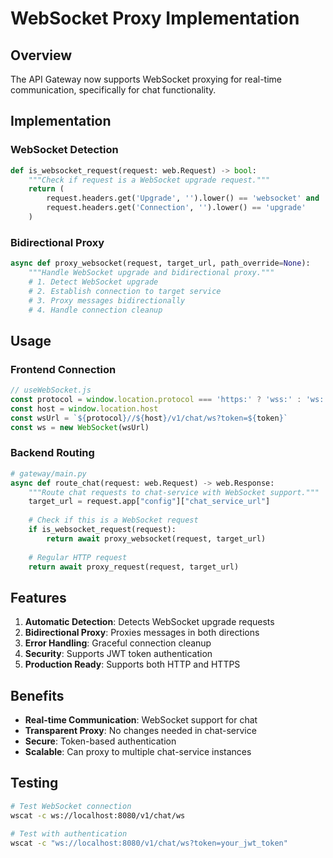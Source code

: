 # WebSocket Proxy Implementation

## Overview

The API Gateway now supports WebSocket proxying for real-time communication, specifically for chat functionality.

## Implementation

### WebSocket Detection
```python
def is_websocket_request(request: web.Request) -> bool:
    """Check if request is a WebSocket upgrade request."""
    return (
        request.headers.get('Upgrade', '').lower() == 'websocket' and
        request.headers.get('Connection', '').lower() == 'upgrade'
    )
```

### Bidirectional Proxy
```python
async def proxy_websocket(request, target_url, path_override=None):
    """Handle WebSocket upgrade and bidirectional proxy."""
    # 1. Detect WebSocket upgrade
    # 2. Establish connection to target service
    # 3. Proxy messages bidirectionally
    # 4. Handle connection cleanup
```

## Usage

### Frontend Connection
```javascript
// useWebSocket.js
const protocol = window.location.protocol === 'https:' ? 'wss:' : 'ws:'
const host = window.location.host
const wsUrl = `${protocol}//${host}/v1/chat/ws?token=${token}`
const ws = new WebSocket(wsUrl)
```

### Backend Routing
```python
# gateway/main.py
async def route_chat(request: web.Request) -> web.Response:
    """Route chat requests to chat-service with WebSocket support."""
    target_url = request.app["config"]["chat_service_url"]
    
    # Check if this is a WebSocket request
    if is_websocket_request(request):
        return await proxy_websocket(request, target_url)
    
    # Regular HTTP request
    return await proxy_request(request, target_url)
```

## Features

1. **Automatic Detection**: Detects WebSocket upgrade requests
2. **Bidirectional Proxy**: Proxies messages in both directions
3. **Error Handling**: Graceful connection cleanup
4. **Security**: Supports JWT token authentication
5. **Production Ready**: Supports both HTTP and HTTPS

## Benefits

- **Real-time Communication**: WebSocket support for chat
- **Transparent Proxy**: No changes needed in chat-service
- **Secure**: Token-based authentication
- **Scalable**: Can proxy to multiple chat-service instances

## Testing

```bash
# Test WebSocket connection
wscat -c ws://localhost:8080/v1/chat/ws

# Test with authentication
wscat -c "ws://localhost:8080/v1/chat/ws?token=your_jwt_token"
```
